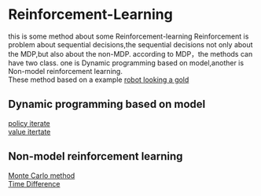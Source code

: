 # Reinforcement-Learning
this is some method about some Reinforcement-learning
Reinforcement is problem about sequential decisions,the sequential decisions not only about the MDP,but also about the non-MDP.
according to MDP，the methods can have two class. one is Dynamic programming based on model,another is Non-model reinforcement learning.     
These method based on a example [robot looking a gold](./grid_mdp.py)  

## Dynamic programming based on model  
  [policy iterate](./grid_policy_iterate.py)  
  [value itertate](./grid_value_itertae.py)  
## Non-model reinforcement learning  
  [Monte Carlo method](./grid_mc.py)  
  [Time Difference](./grid_qlearning.py)  
